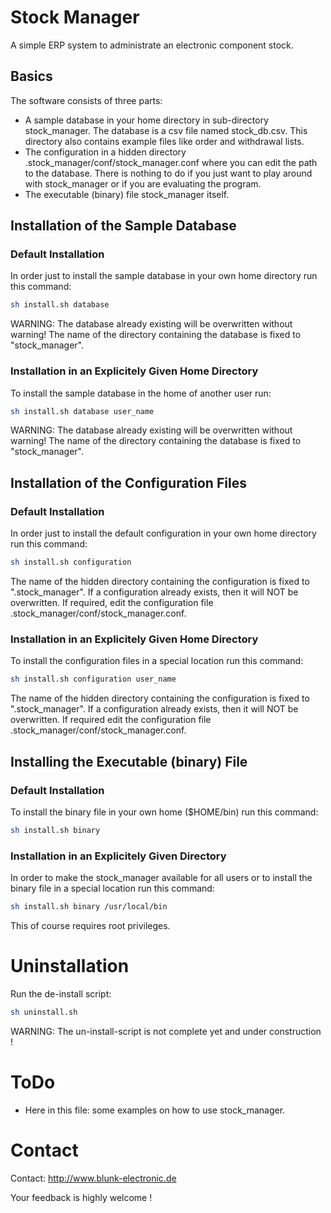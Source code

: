 # Stock Manager
A simple ERP system to administrate an electronic component stock.

## Basics
The software consists of three parts:
- A sample database in your home directory in sub-directory stock_manager. 
  The database is a csv file named stock_db.csv.
  This directory also contains example files like order and withdrawal lists.
- The configuration in a hidden directory .stock_manager/conf/stock_manager.conf
  where you can edit the path to the database. There is nothing to do if you
  just want to play around with stock_manager or if you are evaluating the program.
- The executable (binary) file stock_manager itself.



## Installation of the Sample Database
### Default Installation
In order just to install the sample database in your own home 
directory run this command:
```sh
sh install.sh database
```
WARNING: The database already existing will be overwritten without warning!
The name of the directory containing the database is fixed to "stock_manager".

### Installation in an Explicitely Given Home Directory
To install the sample database in the home of another user run:
```sh
sh install.sh database user_name
```
WARNING: The database already existing will be overwritten without warning!
The name of the directory containing the database is fixed to "stock_manager".




## Installation of the Configuration Files
### Default Installation
In order just to install the default configuration in your own home 
directory run this command:
```sh
sh install.sh configuration
```
The name of the hidden directory containing the configuration is
fixed to ".stock_manager".
If a configuration already exists, then it will NOT be overwritten.
If required, edit the configuration file .stock_manager/conf/stock_manager.conf.

### Installation in an Explicitely Given Home Directory
To install the configuration files in a special location run this command:
```sh
sh install.sh configuration user_name
```
The name of the hidden directory containing the configuration is
fixed to ".stock_manager".
If a configuration already exists, then it will NOT be overwritten.
If required edit the configuration file .stock_manager/conf/stock_manager.conf.





## Installing the Executable (binary) File
### Default Installation
To install the binary file in your own home ($HOME/bin) run this command:
```sh
sh install.sh binary
```

### Installation in an Explicitely Given Directory
In order to make the stock_manager available for all users or
to install the binary file in a special location run this command:
```sh
sh install.sh binary /usr/local/bin
```
This of course requires root privileges.



# Uninstallation
Run the de-install script:
```sh
sh uninstall.sh
```
WARNING: The un-install-script is not complete yet and under construction !


# ToDo
- Here in this file: some examples on how to use stock_manager.

# Contact
Contact: http://www.blunk-electronic.de

Your feedback is highly welcome !


